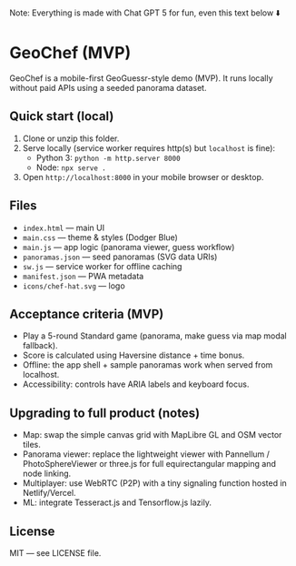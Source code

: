 Note: Everything is made with Chat GPT 5 for fun, even this text below  ⬇️

# GeoChef (MVP)

GeoChef is a mobile-first GeoGuessr-style demo (MVP). It runs locally without paid APIs using a seeded panorama dataset.

## Quick start (local)
1. Clone or unzip this folder.
2. Serve locally (service worker requires http(s) but `localhost` is fine):
   - Python 3: `python -m http.server 8000`
   - Node: `npx serve .`
3. Open `http://localhost:8000` in your mobile browser or desktop.

## Files
- `index.html` — main UI
- `main.css` — theme & styles (Dodger Blue)
- `main.js` — app logic (panorama viewer, guess workflow)
- `panoramas.json` — seed panoramas (SVG data URIs)
- `sw.js` — service worker for offline caching
- `manifest.json` — PWA metadata
- `icons/chef-hat.svg` — logo

## Acceptance criteria (MVP)
- Play a 5-round Standard game (panorama, make guess via map modal fallback).
- Score is calculated using Haversine distance + time bonus.
- Offline: the app shell + sample panoramas work when served from localhost.
- Accessibility: controls have ARIA labels and keyboard focus.

## Upgrading to full product (notes)
- Map: swap the simple canvas grid with MapLibre GL and OSM vector tiles.
- Panorama viewer: replace the lightweight viewer with Pannellum / PhotoSphereViewer or three.js for full equirectangular mapping and node linking.
- Multiplayer: use WebRTC (P2P) with a tiny signaling function hosted in Netlify/Vercel.
- ML: integrate Tesseract.js and Tensorflow.js lazily.

## License
MIT — see LICENSE file.
